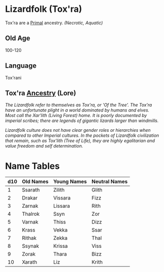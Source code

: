 # Lizardfolk (Tox'ra)

Tox'ra are a [Primal](../Mechanical/Primal.md) ancestry. *(Necrotic, Aquatic)*

## Old Age

100-120

## Language

Tox'rani

## Tox'ra [Ancestry](../Ancestry.md) (Lore)

*The Lizardfolk refer to themselves as Tox'ra, or 'Of the Tree'. The Tox'ra have an unfortunate plight in a world dominated by humans and elves. Most call the Xar'lith (Living Forest) home. It is poorly documented by imperial scribes; there are legends of gigantic lizards larger than windmills.*

*Lizardfolk culture does not have clear gender roles or hierarchies when compared to other Imperial cultures. In the pockets of Lizardfolk civilization that remain, such as Tox'lith (Tree of Life), they are highly egalitarian and value freedom and self determination.*

# Name Tables

| d10 | Old Names | Young Names | Neutral Names |
| --- | --------- | ----------- | ------------- |
| 1   | Ssarath   | Zilith      | Glith         |
| 2   | Drakar    | Vissara     | Fizz          |
| 3   | Zarnak    | Lissara     | Rith          |
| 4   | Thalrok   | Ssyn        | Zor           |
| 5   | Varnak    | Thiss       | Dizz          |
| 6   | Krass     | Vekka       | Ssar          |
| 7   | Rithak    | Zekka       | Thal          |
| 8   | Ssynak    | Krissa      | Viss          |
| 9   | Zorak     | Thara       | Bizz          |
| 10  | Xarath    | Liz         | Krith         |
